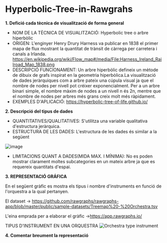 # Hyperbolic-Tree-in-Rawgrahs
**1.	Defició cada tècnica de visualització de forma general**

- NOM DE LA TÈCNICA DE VISUALITZACIÓ: Hyperbolic tree o arbre hiperbòlic
- ORIGEN: L'enginyer Henry Drury Harness va publicar en 1838 el primer mapa de flux mostrant la quantitat de trànsit de càrrega per carretera i canals a Irlanda.
https://en.wikipedia.org/wiki/Flow_map#/media/File:Harness_Ireland_Railroad_Map_1838.png
- DESCRIPCIÓ FUNCIONAMENT: Un arbre hiperbòlic defineix un mètode de dibuix de grafs inspirat en la geometria hiperbòlica.La visualització de dades jeràrquiques com a arbre pateix una cúpula visual ja que el nombre de nodes per nivell pot créixer exponencialment. Per a un arbre binari simple, el nombre màxim de nodes a un nivell n és 2n, mentre que el nombre de nodes per arbres més grans creix molt més ràpidament.
- EXEMPLES D'APLICACIÓ: https://hyperbolic-tree-of-life.github.io/

**2.	Descripció del tipus de dades**

- QUANTITATIVES/QUALITATIVES: S'utilitza una variable qualitativa d'estructura jeràrquica. 
- ESTRUCTURA DE LES DADES: L'estructura de les dades és similar a la següent

![image](https://user-images.githubusercontent.com/104026026/164276803-21f873df-c7a3-4f98-a59f-734fb152d4c9.png)

- LIMITACIONS QUANT A DADES(MIDA MAX. I MÍNIMA): No es poden mostrar clarament moltes subcategories en un mateix arbre ja que es requereix quantitats d'espai.

**3.	REPRESENTACIÓ GRÁFICA**

En el següent gràfic es mostra els tipus i nombre d'instruments en funció de l'orquestra a la qual pertanyen.

El dataset -> https://github.com/rawgraphs/rawgraphs-app/blob/master/public/sample-datasets/Treemap%20-%20Orchestra.tsv

L'eina emprada per a elaborar el gràfic ->https://app.rawgraphs.io/

TIPUS D'INSTRUMENT EN UNA ORQUESTRA
![Orchestra type instrument](https://user-images.githubusercontent.com/104026026/164074976-8e24e9a3-30a3-4a8c-981a-19270bbb1196.svg)

**4.	Comentar breument la representació**




